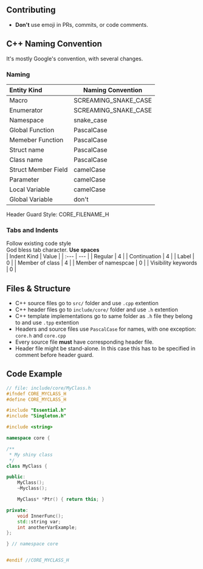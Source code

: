## Contributing
- __Don't__ use emoji in PRs, commits, or code comments.  


## C++ Naming Convention 

It's mostly Google's convention, with several changes.

### Naming 
| Entity Kind | Naming Convention |
| :--- | --- |
| Macro | SCREAMING_SNAKE_CASE |
| Enumerator | SCREAMING_SNAKE_CASE |
| Namespace | snake_case |
| Global Function | PascalCase |
| Memeber Function | PascalCase |
| Struct name | PascalCase |
| Class name | PascalCase |
| Struct Member Field | camelCase |
| Parameter | camelCase |
| Local Variable | camelCase |
| Global Variable | don't | 

Header Guard Style: CORE_FILENAME_H


### Tabs and Indents
Follow existing code style  
God bless tab character. __Use spaces__  
| Indent Kind | Value | 
| :--- | --- |
| Regular | 4 | 
| Continuation  | 4 |
| Label | 0 | 
| Member of class | 4 |
| Member of namespcae | 0 |
| Visibility keywords | 0 |


## Files & Structure 

- C++ source files go to `src/` folder and use `.cpp` extention
- C++ header files go to `include/core/` folder and use `.h` extention
- C++ template implementations go to same folder as `.h` file they belong to and use `.tpp` extention
- Headers and source files use `PascalCase` for names, with one exception: `core.h` and `core.cpp`
- Every source file __must__ have corresponding header file. 
- Header file might be stand-alone. In this case this has to be specified in comment before header guard.


## Code Example 
```c++
// file: include/core/MyClass.h
#ifndef CORE_MYCLASS_H
#define CORE_MYCLASS_H

#include "Essential.h"
#include "Singleton.h"

#include <string>

namespace core {

/** 
 * My shiny class
 */
class MyClass {

public:
    MyClass();
    ~Myclass();

    MyClass* *Ptr() { return this; }

private:
    void InnerFunc();
    std::string var;
    int anotherVarExample;
};

} // namespace core


#endif //CORE_MYCLASS_H
```
